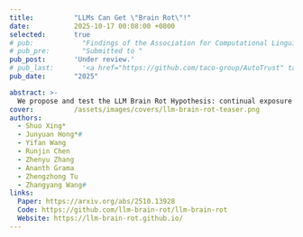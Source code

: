 ```yaml
---
title:          "LLMs Can Get \"Brain Rot\"!"
date:           2025-10-17 00:08:00 +0800
selected:       true
# pub:            "Findings of the Association for Computational Linguistics (ACL Findings)"
# pub_pre:        "Submitted to "
pub_post:       'Under review.'
# pub_last:       '<a href="https://github.com/taco-group/AutoTrust" target="_blank"><img src="https://img.shields.io/github/stars/taco-group/AutoTrust"></a>'
pub_date:       "2025"

abstract: >-
  We propose and test the LLM Brain Rot Hypothesis: continual exposure to junk web text causes lasting cognitive decline in large language models. Using real Twitter/X corpora, we build matched junk and control datasets along two orthogonal dimensions—M1 (engagement) and M2 (semantic quality)—and continually pre-train four LLMs. Junk-fed models show clear deterioration (Hedges’ g > 0.3) in reasoning, long-context understanding, safety, and personality alignment. Performance decays with increasing junk ratio (e.g., ARC-CoT 74.9 → 57.2, RULER-CWE 84.4 → 52.3). Forensics reveal: (1) Thought-skipping as the core lesion; (2) Partial, irreversible recovery despite further tuning; and (3) Popularity, not text length, as the strongest predictor of “brain rot.”
cover:          /assets/images/covers/llm-brain-rot-teaser.png
authors:
  - Shuo Xing*
  - Junyuan Hong*#
  - Yifan Wang
  - Runjin Chen
  - Zhenyu Zhang
  - Ananth Grama
  - Zhengzhong Tu
  - Zhangyang Wang#
links:
  Paper: https://arxiv.org/abs/2510.13928
  Code: https://github.com/llm-brain-rot/llm-brain-rot
  Website: https://llm-brain-rot.github.io/
---
```

